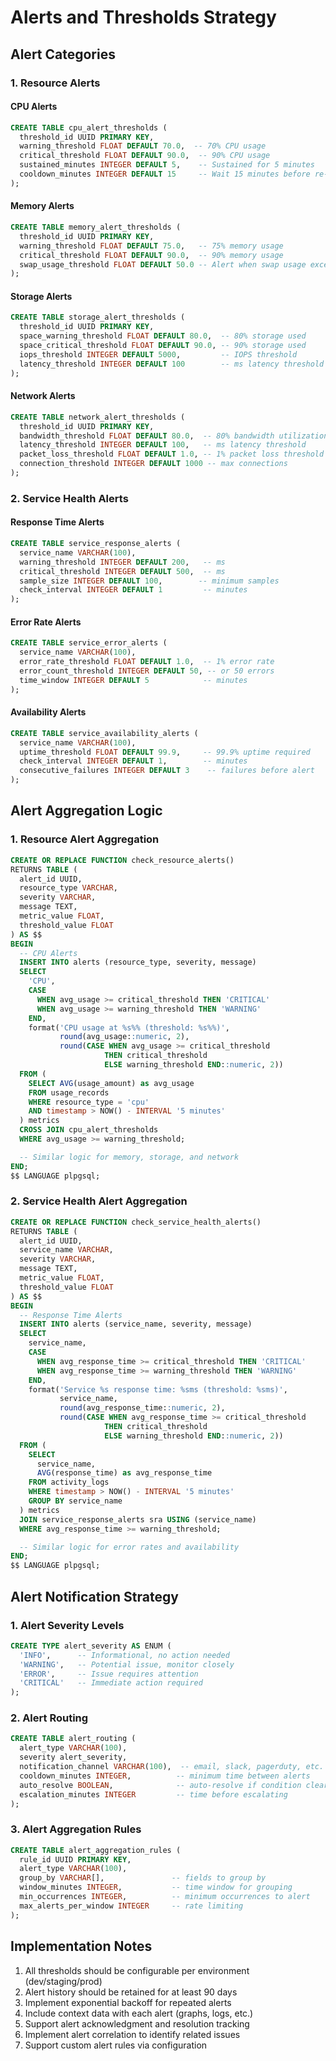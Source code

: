 # Alerts and Thresholds Strategy

## Alert Categories

### 1. Resource Alerts

#### CPU Alerts
```sql
CREATE TABLE cpu_alert_thresholds (
  threshold_id UUID PRIMARY KEY,
  warning_threshold FLOAT DEFAULT 70.0,  -- 70% CPU usage
  critical_threshold FLOAT DEFAULT 90.0,  -- 90% CPU usage
  sustained_minutes INTEGER DEFAULT 5,    -- Sustained for 5 minutes
  cooldown_minutes INTEGER DEFAULT 15     -- Wait 15 minutes before re-alerting
);
```

#### Memory Alerts
```sql
CREATE TABLE memory_alert_thresholds (
  threshold_id UUID PRIMARY KEY,
  warning_threshold FLOAT DEFAULT 75.0,   -- 75% memory usage
  critical_threshold FLOAT DEFAULT 90.0,  -- 90% memory usage
  swap_usage_threshold FLOAT DEFAULT 50.0 -- Alert when swap usage exceeds 50%
);
```

#### Storage Alerts
```sql
CREATE TABLE storage_alert_thresholds (
  threshold_id UUID PRIMARY KEY,
  space_warning_threshold FLOAT DEFAULT 80.0,  -- 80% storage used
  space_critical_threshold FLOAT DEFAULT 90.0, -- 90% storage used
  iops_threshold INTEGER DEFAULT 5000,         -- IOPS threshold
  latency_threshold INTEGER DEFAULT 100        -- ms latency threshold
);
```

#### Network Alerts
```sql
CREATE TABLE network_alert_thresholds (
  threshold_id UUID PRIMARY KEY,
  bandwidth_threshold FLOAT DEFAULT 80.0,  -- 80% bandwidth utilization
  latency_threshold INTEGER DEFAULT 100,   -- ms latency threshold
  packet_loss_threshold FLOAT DEFAULT 1.0, -- 1% packet loss threshold
  connection_threshold INTEGER DEFAULT 1000 -- max connections
);
```

### 2. Service Health Alerts

#### Response Time Alerts
```sql
CREATE TABLE service_response_alerts (
  service_name VARCHAR(100),
  warning_threshold INTEGER DEFAULT 200,   -- ms
  critical_threshold INTEGER DEFAULT 500,  -- ms
  sample_size INTEGER DEFAULT 100,        -- minimum samples
  check_interval INTEGER DEFAULT 1         -- minutes
);
```

#### Error Rate Alerts
```sql
CREATE TABLE service_error_alerts (
  service_name VARCHAR(100),
  error_rate_threshold FLOAT DEFAULT 1.0,  -- 1% error rate
  error_count_threshold INTEGER DEFAULT 50, -- or 50 errors
  time_window INTEGER DEFAULT 5            -- minutes
);
```

#### Availability Alerts
```sql
CREATE TABLE service_availability_alerts (
  service_name VARCHAR(100),
  uptime_threshold FLOAT DEFAULT 99.9,     -- 99.9% uptime required
  check_interval INTEGER DEFAULT 1,        -- minutes
  consecutive_failures INTEGER DEFAULT 3    -- failures before alert
);
```

## Alert Aggregation Logic

### 1. Resource Alert Aggregation
```sql
CREATE OR REPLACE FUNCTION check_resource_alerts()
RETURNS TABLE (
  alert_id UUID,
  resource_type VARCHAR,
  severity VARCHAR,
  message TEXT,
  metric_value FLOAT,
  threshold_value FLOAT
) AS $$
BEGIN
  -- CPU Alerts
  INSERT INTO alerts (resource_type, severity, message)
  SELECT 
    'CPU',
    CASE 
      WHEN avg_usage >= critical_threshold THEN 'CRITICAL'
      WHEN avg_usage >= warning_threshold THEN 'WARNING'
    END,
    format('CPU usage at %s%% (threshold: %s%%)', 
           round(avg_usage::numeric, 2), 
           round(CASE WHEN avg_usage >= critical_threshold 
                     THEN critical_threshold 
                     ELSE warning_threshold END::numeric, 2))
  FROM (
    SELECT AVG(usage_amount) as avg_usage
    FROM usage_records
    WHERE resource_type = 'cpu'
    AND timestamp > NOW() - INTERVAL '5 minutes'
  ) metrics
  CROSS JOIN cpu_alert_thresholds
  WHERE avg_usage >= warning_threshold;

  -- Similar logic for memory, storage, and network
END;
$$ LANGUAGE plpgsql;
```

### 2. Service Health Alert Aggregation
```sql
CREATE OR REPLACE FUNCTION check_service_health_alerts()
RETURNS TABLE (
  alert_id UUID,
  service_name VARCHAR,
  severity VARCHAR,
  message TEXT,
  metric_value FLOAT,
  threshold_value FLOAT
) AS $$
BEGIN
  -- Response Time Alerts
  INSERT INTO alerts (service_name, severity, message)
  SELECT 
    service_name,
    CASE 
      WHEN avg_response_time >= critical_threshold THEN 'CRITICAL'
      WHEN avg_response_time >= warning_threshold THEN 'WARNING'
    END,
    format('Service %s response time: %sms (threshold: %sms)',
           service_name,
           round(avg_response_time::numeric, 2),
           round(CASE WHEN avg_response_time >= critical_threshold 
                     THEN critical_threshold 
                     ELSE warning_threshold END::numeric, 2))
  FROM (
    SELECT 
      service_name,
      AVG(response_time) as avg_response_time
    FROM activity_logs
    WHERE timestamp > NOW() - INTERVAL '5 minutes'
    GROUP BY service_name
  ) metrics
  JOIN service_response_alerts sra USING (service_name)
  WHERE avg_response_time >= warning_threshold;

  -- Similar logic for error rates and availability
END;
$$ LANGUAGE plpgsql;
```

## Alert Notification Strategy

### 1. Alert Severity Levels
```sql
CREATE TYPE alert_severity AS ENUM (
  'INFO',      -- Informational, no action needed
  'WARNING',   -- Potential issue, monitor closely
  'ERROR',     -- Issue requires attention
  'CRITICAL'   -- Immediate action required
);
```

### 2. Alert Routing
```sql
CREATE TABLE alert_routing (
  alert_type VARCHAR(100),
  severity alert_severity,
  notification_channel VARCHAR(100),  -- email, slack, pagerduty, etc.
  cooldown_minutes INTEGER,          -- minimum time between alerts
  auto_resolve BOOLEAN,              -- auto-resolve if condition clears
  escalation_minutes INTEGER         -- time before escalating
);
```

### 3. Alert Aggregation Rules
```sql
CREATE TABLE alert_aggregation_rules (
  rule_id UUID PRIMARY KEY,
  alert_type VARCHAR(100),
  group_by VARCHAR[],               -- fields to group by
  window_minutes INTEGER,           -- time window for grouping
  min_occurrences INTEGER,          -- minimum occurrences to alert
  max_alerts_per_window INTEGER     -- rate limiting
);
```

## Implementation Notes

1. All thresholds should be configurable per environment (dev/staging/prod)
2. Alert history should be retained for at least 90 days
3. Implement exponential backoff for repeated alerts
4. Include context data with each alert (graphs, logs, etc.)
5. Support alert acknowledgment and resolution tracking
6. Implement alert correlation to identify related issues
7. Support custom alert rules via configuration